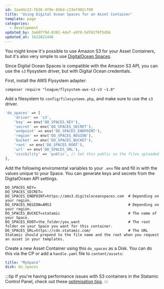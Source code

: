 ```yaml
---
id: 2aa44c22-f626-4f9e-826d-c23ef482cf08
title: 'Using Digital Ocean Spaces for an Asset Container'
template: page
categories:
  - development
updated_by: 3a60f79d-8381-4def-a970-5df62f0f5d56
updated_at: 1622821446
---
```

You might know it's possible to use Amazon S3 for your Asset Containers, but it's also very simple to use [DigitalOcean Spaces](https://www.digitalocean.com/products/spaces/).

Since Digital Ocean Spaces is compatible with the Amazon S3 API, you can use the `s3` flysystem driver, but with Digital Ocean credentials.

First, install the AWS Flysystem adapter:

``` shell
composer require "league/flysystem-aws-s3-v3 ~1.0"
```

Add a filesystem to `config/filesystems.php`, and make sure to use the `s3` driver.

```php
'do_spaces' => [
    'driver' => 's3',
    'key' => env('DO_SPACES_KEY'),
    'secret' => env('DO_SPACES_SECRET'),
    'endpoint' => env('DO_SPACES_ENDPOINT'),
    'region' => env('DO_SPACES_REGION'),
    'bucket' => env('DO_SPACES_BUCKET'),
    'root' => env('DO_SPACES_ROOT'),
    'url' => env('DO_SPACES_URL'),
    'visibility' => 'public', // Set this public so the files uploaded are available publically.
],
```

Add the following enviromental variables to your `.env` file and fill in with the values unique to your Space. You can generate keys and secrets from the DigitalOcean API settings.

```env
DO_SPACES_KEY=
DO_SPACES_SECRET=
DO_SPACES_ENDPOINT=https://ams3.digitaloceanspaces.com  # Depending on your region.
DO_SPACES_REGION=AMS3                                   # Depending on your region.
DO_SPACES_BUCKET=statamic                               # The name of your Space.
DO_SPACES_ROOT=the_folder/you_want                      # The root folder on your Space you want for this container.
DO_SPACES_URL=https://cdn.statamic.com/                 # The URL Statamic should prepend to the file name and the root when you request an asset in your templates.
```

Create a new Asset Container using this `do_spaces` as a Disk. You can do this via the CP or add a `handle.yaml` file to `content/assets`:

```yaml
title: "MySpace"
disk: do_spaces
```

:::tip
If you're having performance issues with S3 containers in the Statamic Control Panel, check out these [optimisation tips](https://statamic.dev/tips/optimizing-assets).
:::


